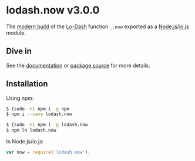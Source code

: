 # lodash.now v3.0.0

The [modern build](https://github.com/lodash/lodash/wiki/Build-Differences) of the [Lo-Dash](https://lodash.com/) function `_.now` exported as a [Node.js](http://nodejs.org/)/[io.js](https://iojs.org/) module.

## Dive in

See the [documentation](https://lodash.com/docs#now) or [package source](https://github.com/lodash/lodash/blob/3.0.0-npm-packages/lodash.now/index.js) for more details.

## Installation

Using npm:

```bash
$ {sudo -H} npm i -g npm
$ npm i --save lodash.now

$ {sudo -H} npm i -g lodash.now
$ npm ln lodash.now
```

In Node.js/io.js:

```js
var now = require('lodash.now');
```
